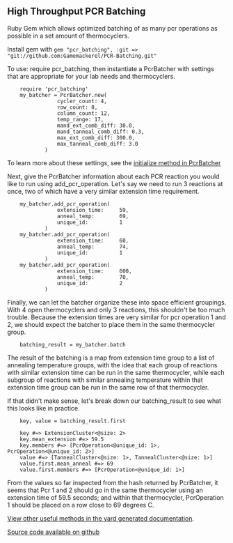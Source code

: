 ## High Throughput PCR Batching
Ruby Gem which allows optimized batching of as many pcr operations as possible in a set amount of thermocyclers.

Install gem with `gem "pcr_batching", :git => "git://github.com:Gamemackerel/PCR-Batching.git"`

To use: require pcr_batching, then instantiate a PcrBatcher with settings that are appropriate for your lab needs and thermocyclers.

```
    require 'pcr_batching'
    my_batcher = PcrBatcher.new(
                cycler_count: 4,
                row_count: 8,
                column_count: 12,
                temp_range: 17,
                mand_ext_comb_diff: 30.0,
                mand_tanneal_comb_diff: 0.3,
                max_ext_comb_diff: 300.0,
                max_tanneal_comb_diff: 3.0
            )
```

To learn more about these settings, see the [initialize method in PcrBatcher](https://gamemackerel.github.io/PCR-Batching/doc/PcrBatcher.html#initialize-instance_method)

Next, give the PcrBatcher information about each PCR reaction you would like to run using add_pcr_operation. Let's say we need to run 3 reactions at once, two of which have a very similar extension time requirement.

```
    my_batcher.add_pcr_operation(
                extension_time:     59,
                anneal_temp:        69,
                unique_id:          1
            )
    my_batcher.add_pcr_operation(
                extension_time:     60,
                anneal_temp:        74,
                unique_id:          1
            )
    my_batcher.add_pcr_operation(
                extension_time:     600,
                anneal_temp:        70,
                unique_id:          2
            )
```

Finally, we can let the batcher organize these into space efficient groupings. With 4 open thermocyclers and only 3 reactions, this shouldn't be too much trouble. Because the extension times are very similar for pcr operation 1 and 2, we should expect the batcher to place them in the same thermocycler group.

```
    batching_result = my_batcher.batch
```


The result of the batching is a map from extension time group to a list of annealing temperature groups, with the idea that each group of reactions with similar extension time can be run in the same thermocycler, while each subgroup of reactions with similar annealing temperature within that extension time group can be run in the same row of that thermocycler.

If that didn't make sense, let's break down our batching_result to see what this looks like in practice.

```
    key, value = batching_result.first

    key #=> ExtensionCluster<@size: 2>
    key.mean_extension #=> 59.5
    key.members #=> [PcrOperation<@unique_id: 1>, PcrOperation<@unique_id: 2>]
    value #=> [TannealCluster<@size: 1>, TannealCluster<@size: 1>]
    value.first.mean_anneal #=> 69
    value.first.members #=> [PcrOperation<@unique_id: 1>]
```

From the values so far inspected from the hash returned by PcrBatcher, it seems that Pcr 1 and 2 should go in the same thermocycler using an extension time of 59.5 seconds; and within that thermocycler, PcrOperation 1 should be placed on a row close to 69 degrees C.

[View other useful methods in the yard generated documentation](https://gamemackerel.github.io/PCR-Batching/doc).

[Source code available on github](https://github.com/Gamemackerel/PCR-Batching)